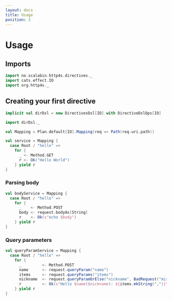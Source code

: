 ```yaml
---
layout: docs
title: Usage
position: 2
---
```


# Usage

## Imports

```scala mdoc:silent
import no.scalabin.http4s.directives._
import cats.effect.IO
import org.http4s._
```

## Creating your first directive

```scala mdoc
implicit val dirDsl = new DirectivesDsl[IO] with DirectiveDslOps[IO]

import dirDsl._

val Mapping = Plan.default[IO].Mapping(req => Path(req.uri.path))

val service = Mapping {
  case Root / "hello" => 
    for {
      _ <- Method.GET
      r <- Ok("Hello World")
    } yield r
}
```

### Parsing body
```scala mdoc
val bodyService = Mapping {
  case Root / "hello" => 
    for {
      _    <- Method.POST
      body <- request.bodyAs[String]
      r    <- Ok(s"echo $body")
    } yield r
}
```

### Query parameters
```scala mdoc
val queryParamService = Mapping {
  case Root / "hello" => 
    for {
      _         <- Method.POST
      name      <- request.queryParam("name")
      items     <- request.queryParams("items")
      nickname  <- request.queryParamOrElse("nickname", BadRequest("missing nickname"))
      r         <- Ok(s"Hello $name($nickname): ${items.mkString(",")}")
    } yield r
}
```
